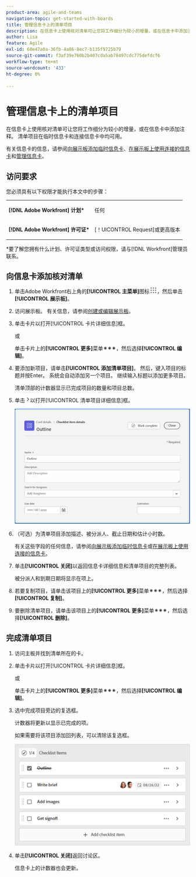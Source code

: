 ```yaml
---
product-area: agile-and-teams
navigation-topic: get-started-with-boards
title: 管理信息卡上的清单项目
description: 在信息卡上使用核对清单可让您将工作细分为较小的增量，或在信息卡中添加注释。 清单项目在临时信息卡和连接信息卡中均可用。
author: Lisa
feature: Agile
exl-id: 60e47a0a-36fb-4a86-8ec7-b135f9725b79
source-git-commit: f3af39e760b2b407cda5ab78497cdc775defdcf6
workflow-type: tm+mt
source-wordcount: '433'
ht-degree: 0%

---
```


# 管理信息卡上的清单项目

在信息卡上使用核对清单可让您将工作细分为较小的增量，或在信息卡中添加注释。 清单项目在临时信息卡和连接信息卡中均可用。

有关信息卡的信息，请参阅[向展示板添加临时信息卡](/help/quicksilver/agile/get-started-with-boards/add-card-to-board.md)、[在展示板上使用连接的信息卡](/help/quicksilver/agile/get-started-with-boards/connected-cards.md)和[管理信息卡](/help/quicksilver/agile/get-started-with-boards/move-board-items.md)。

## 访问要求

您必须具有以下权限才能执行本文中的步骤：

<table style="table-layout:auto"> 
 <col> 
 </col> 
 <col> 
 </col> 
 <tbody> 
  <tr> 
   <td role="rowheader"><strong>[!DNL Adobe Workfront] 计划*</strong></td> 
   <td> <p>任何</p> </td> 
  </tr> 
  <tr> 
   <td role="rowheader"><strong>[!DNL Adobe Workfront] 许可证*</strong></td> 
   <td> <p>[！UICONTROL Request]或更高版本</p> </td> 
  </tr> 
 </tbody> 
</table>

&#42;要了解您拥有什么计划、许可证类型或访问权限，请与[!DNL Workfront]管理员联系。

## 向信息卡添加核对清单

1. 单击Adobe Workfront右上角的&#x200B;**[!UICONTROL 主菜单]**&#x200B;图标![](assets/main-menu-icon.png)，然后单击&#x200B;**[!UICONTROL 展示板]**。
1. 访问展示板。 有关信息，请参阅[创建或编辑展示板](../../agile/get-started-with-boards/create-edit-board.md)。
1. 单击卡片以打开[!UICONTROL 卡片详细信息]框。

   或

   单击卡片上的&#x200B;**[!UICONTROL 更多]**&#x200B;菜单![更多菜单](assets/more-icon-spectrum.png)，然后选择&#x200B;**[!UICONTROL 编辑]**。

1. 要添加新项目，请单击&#x200B;**[!UICONTROL 添加清单项目]**。 然后，键入项目的标题并按Enter。 系统会自动添加另一个项目。 继续输入标题以添加更多项目。

   清单顶部的计数器显示已完成项目的数量和项目总数。

1. 单击![详细信息图标](assets/checklist-chevron.png)以打开[!UICONTROL 清单项目详细信息]框。

   ![清单项目详细信息框](assets/checklist-item-details.png)

1. （可选）为清单项目添加描述、被分派人、截止日期和估计小时数。

   有关这些字段的任何信息，请参阅[向展示板添加临时信息卡](/help/quicksilver/agile/get-started-with-boards/add-card-to-board.md)或[在展示板上使用连接的信息卡](/help/quicksilver/agile/get-started-with-boards/connected-cards.md)。

1. 单击&#x200B;**[!UICONTROL 关闭]**&#x200B;以返回信息卡详细信息和清单项目的完整列表。

   被分派人和到期日期将显示在项上。

1. 若要复制项目，请单击该项目上的&#x200B;**[!UICONTROL 更多]**&#x200B;菜单![更多菜单](assets/more-icon-spectrum.png)，然后选择&#x200B;**[!UICONTROL 复制]**。
1. 要删除清单项目，请单击该项目上的&#x200B;**[!UICONTROL 更多]**&#x200B;菜单![更多](assets/more-icon-spectrum.png)，然后选择&#x200B;**[!UICONTROL 删除]**。

## 完成清单项目

1. 访问主板并找到清单所在的卡。
1. 单击卡片以打开[!UICONTROL 卡片详细信息]框。

   或

   单击卡片上的&#x200B;**[!UICONTROL 更多]**&#x200B;菜单![更多菜单](assets/more-icon-spectrum.png)，然后选择&#x200B;**[!UICONTROL 编辑]**。

1. 选中完成项目旁边的复选框。

   计数器将更新以显示已完成的项。

   如果需要将该项目添加回列表，可以清除该复选框。

   ![已完成清单项目](assets/checklist-items-with-chevron.png)

1. 单击&#x200B;**[!UICONTROL 关闭]**&#x200B;返回讨论区。

   信息卡上的计数器也会更新。
